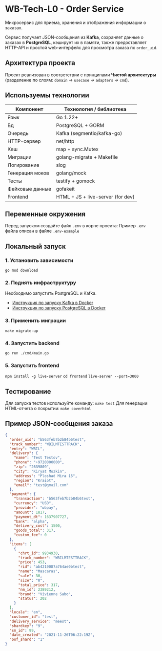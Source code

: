 # WB-Tech-L0 - Order Service

Микросервис для приема, хранения и отображения информации о заказах.

Сервис получает JSON-сообщения из **Kafka**, сохраняет данные о заказах в **PostgreSQL**, кэширует их в памяти, также предоставляет HTTP-API и простой web-интерфейс для просмотра заказа по `order_uid`.

## Архитектура проекта

Проект реализован в соответствии с принципами **Чистой архитектуры**
(разделение по слоям: `domain` -> `usecase` -> `adapters` -> `cmd`).

## Используемы технологии

|Компонент|Технология / библиотека|
|---------|-----------------------|
|Язык     |Go 1.22+               |
|Бд       |PostgreSQL + GORM      |
|Очередь  |Kafka (segmentio/kafka-go)|
|HTTP-сервер|net/http             |
|Кеш      |map + sync.Mutex       |
|Миграции |golang-migrate + Makefile|
|Логирование|slog|
|Генерация моков|golang/mock      |
|Тесты    |testify + gomock       |
|Фейковые данные|gofakeit         |
|Frontend |HTML + JS + live-server (for dev)|

## Переменные окружения

Перед запуском создайте файл `.env` в корне проекта:
Пример `.env` файла описан в файле `.env-example`

## Локальный запуск

### 1. Установить зависимости

`go mod download`

### 2. Поднять инфраструктуру

Необходимо запустить PostgreSQL и Kafka.

- [Инструкция по запуску Kafka в Docker](https://purpleschool.ru/knowledge-base/article/kafka)
- [Инструкция по запуску PostgreSQL в Docker](https://habr.com/ru/articles/578744/)

### 3. Применить миграции

`make migrate-up`

### 4. Запустить backend

`go run ./cmd/main.go`

### 5. Запустить frontend

`npm install -g live-server`
`cd frontend`
`live-server --port=3000`

## Тестирование

Для запуска тестов используйте команду: `make test`
Для генерации HTML-отчета о покрытии: `make coverhtml`

## Пример JSON-сообщения заказа

```json
{
  "order_uid": "b563feb7b2b84b6test",
  "track_number": "WBILMTESTTRACK",
  "entry": "WBIL",
  "delivery": {
    "name": "Test Testov",
    "phone": "+9720000000",
    "zip": "2639809",
    "city": "Kiryat Mozkin",
    "address": "Ploshad Mira 15",
    "region": "Kraiot",
    "email": "test@gmail.com"
  },
  "payment": {
    "transaction": "b563feb7b2b84b6test",
    "currency": "USD",
    "provider": "wbpay",
    "amount": 1817,
    "payment_dt": 1637907727,
    "bank": "alpha",
    "delivery_cost": 1500,
    "goods_total": 317,
    "custom_fee": 0
  },
  "items": [
    {
      "chrt_id": 9934930,
      "track_number": "WBILMTESTTRACK",
      "price": 453,
      "rid": "ab4219087a764ae0btest",
      "name": "Mascaras",
      "sale": 30,
      "size": "0",
      "total_price": 317,
      "nm_id": 2389212,
      "brand": "Vivienne Sabo",
      "status": 202
    }
  ],
  "locale": "en",
  "customer_id": "test",
  "delivery_service": "meest",
  "shardkey": "9",
  "sm_id": 99,
  "date_created": "2021-11-26T06:22:19Z",
  "oof_shard": "1"
}

```
```

```
